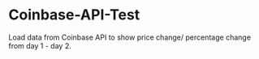 # Coinbase-API-Test

Load data from Coinbase API to show price change/ percentage change from day 1 - day 2.
